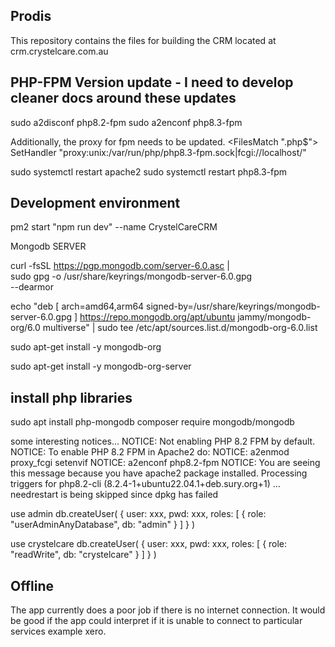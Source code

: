## Prodis

This repository contains the files for building the CRM located at crm.crystelcare.com.au


## PHP-FPM Version update - I need to develop cleaner docs around these updates
sudo a2disconf php8.2-fpm
sudo a2enconf php8.3-fpm

Additionally, the proxy for fpm needs to be updated.
<FilesMatch "\.php$">
    SetHandler "proxy:unix:/var/run/php/php8.3-fpm.sock|fcgi://localhost/"
</FilesMatch>

sudo systemctl restart apache2
sudo systemctl restart php8.3-fpm

## Development environment
pm2 start "npm run dev" --name CrystelCareCRM

Mongodb SERVER

curl -fsSL https://pgp.mongodb.com/server-6.0.asc | \
   sudo gpg -o /usr/share/keyrings/mongodb-server-6.0.gpg \
   --dearmor

echo "deb [ arch=amd64,arm64 signed-by=/usr/share/keyrings/mongodb-server-6.0.gpg ] https://repo.mongodb.org/apt/ubuntu jammy/mongodb-org/6.0 multiverse" | sudo tee /etc/apt/sources.list.d/mongodb-org-6.0.list

sudo apt-get install -y mongodb-org

sudo apt-get install -y mongodb-org-server


## install php libraries
sudo apt install php-mongodb
composer require mongodb/mongodb

some interesting notices...
NOTICE: Not enabling PHP 8.2 FPM by default.
NOTICE: To enable PHP 8.2 FPM in Apache2 do:
NOTICE: a2enmod proxy_fcgi setenvif
NOTICE: a2enconf php8.2-fpm
NOTICE: You are seeing this message because you have apache2 package installed.
Processing triggers for php8.2-cli (8.2.4-1+ubuntu22.04.1+deb.sury.org+1) ...
needrestart is being skipped since dpkg has failed


use admin
db.createUser(
  {
    user: xxx,
    pwd: xxx,
    roles: [ { role: "userAdminAnyDatabase", db: "admin" } ]
  }
)


use crystelcare
db.createUser(
  {
    user: xxx,
    pwd: xxx,
    roles: [ { role: "readWrite", db: "crystelcare" } ]
  }
)





## Offline

The app currently does a poor job if there is no internet connection.  It would
be good if the app could interpret if it is unable to connect to particular services
example xero.